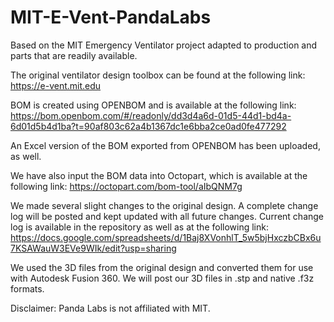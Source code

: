 # MIT-E-Vent-PandaLabs
Based on the MIT Emergency Ventilator project adapted to production and parts that are readily available.

The original ventilator design toolbox can be found at the following link:
https://e-vent.mit.edu

BOM is created using OPENBOM and is available at the following link:
https://bom.openbom.com/#/readonly/dd3d4a6d-01d5-44d1-bd4a-6d01d5b4d1ba?t=90af803c62a4b1367dc1e6bba2ce0ad0fe477292

An Excel version of the BOM exported from OPENBOM has been uploaded, as well.

We have also input the BOM data into Octopart, which is available at the following link:
https://octopart.com/bom-tool/aIbQNM7g

We made several slight changes to the original design. A complete change log will be posted and kept updated with all future changes. Current change log is available in the repository as well as at the following link:
https://docs.google.com/spreadsheets/d/1Baj8XVonhlT_5w5bjHxczbCBx6u7KSAWauW3EVe9WIk/edit?usp=sharing

We used the 3D files from the original design and converted them for use with Autodesk Fusion 360. We will post our 3D files in .stp and native .f3z formats. 

Disclaimer: Panda Labs is not affiliated with MIT.
